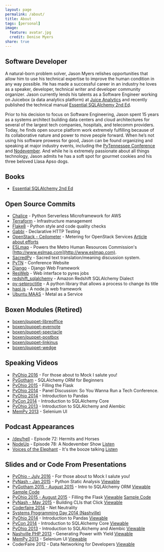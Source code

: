 ```yaml
---
layout: page
permalink: /about/
title: About
tags: [personal]
image:
  feature: avatar.jpg
  credit: Denise Myers
share: true
---
```


## Software Developer
A natural-born problem solver, Jason Myers relishes opportunities that allow him to use his technical expertise to improve the human condition in any way possible. He has made a successful career in an industry he loves as a speaker, developer, technical writer and developer community organizer. Jason currently lends his talents as a Software Engineer working on Juicebox (a data analytics platform) at [Juice Analytics](http://www.juiceanalytics.com) and recently published the technical manual [Essential SQLAlchemy 2nd Ed](http://shop.oreilly.com/product/0636920035800.do).

Prior to his decision to focus on Software Engineering, Jason spent 15 years as a systems architect building data centers and cloud architectures for several of the largest tech companies, hospitals, and telecomm providers. Today, he finds open source platform work extremely fulfilling because of its collaborative nature and power to move people forward.  When he’s not using his software prowess for good, Jason can be found organizing and speaking at major industry events, including the [PyTennessee Conference](http://www.pytennessee.org) and [Nodevember](http://www.nodevember.org).  And while he is extremely passionate about all things technology, Jason admits he has a soft spot for gourmet cookies and his three beloved Llasa Apso dogs.

## Books

* [Essential SQLAlchemy 2nd Ed](http://shop.oreilly.com/product/0636920035800.do)

## Open Source Commits

* [Chalice](https://github.com/awslabs/chalice) - Python Serverless Microframework for AWS
* [Terraform](https://github.com/hashicorp/terraform) - Infrastructure management
* [Flake8](https://gitlab.com/pycqa/flake8) - Python style and code quality checks
* [Gabbi](https://github.com/cdent/gabbi) - Declarative HTTP Testing
* [OpenStack - Ceilometer](https://github.com/openstack/ceilometer) - Metering for OpenStack Services [Article about efforts](http://redhatstackblog.redhat.com/2016/01/18/ceilometer-polling-performance-improvement/)
* [ESLmap](https://github.com/mnhrc/mnhrc.github.io) - Powers the Metro Human Resources
Commission's [http://www.eslmap.com](http://www.eslmap.com).
* [SacredPy](https://github.com/reibwo/SacredPy) - Sacred text translation/meaning
discussion system.
* [PyTN](https://github.com/pytn/pytn) - Conference Website
* [Django](https://github.com/django/django) - Django Web Framework
* [ResWeb](https://github.com/Pyres/resweb) - Web interface to pyres jobs
* [redshift_sqlalchemy](https://github.com/binarydud/redshift_sqlalchemy) - Amazon Redshift SQLAlchemy Dialect
* [py-setproctitle](https://github.com/dvarrazzo/py-setproctitle) - A python library that
allows a process to change its title
* [hapi.js](https://github.com/hapijs/hapi/) - A node.js web framework
* [Ubuntu MAAS](https://maas.ubuntu.com/) - Metal as a Service

## Boxen Modules (Retired)

* [boxen/puppet-libreoffice](https://github.com/boxen/puppet-libreoffice)
* [boxen/puppet-evernote](https://github.com/boxen/puppet-evernote)
* [boxen/puppet-spectacle](https://github.com/boxen/puppet-spectacle)
* [boxen/puppet-postbox](https://github.com/boxen/puppet-postbox)
* [boxen/puppet-linkinus](https://github.com/boxen/puppet-linkinus)
* [boxen/puppet-wedge](https://github.com/boxen/puppet-wedge)

## Speaking Videos

* [PyOhio 2016](https://www.youtube.com/watch?v=lJux36gTlxY) - For those about to Mock I salute you!
* [PyGotham](http://pyvideo.org/video/3802/sqlalchemy-orm-for-beginners) - SQLAlchemy ORM for Beginners
* [PyOhio 2015](http://pyvideo.org/video/3700/filling-the-flask) - Filling the Flask
* [PyOhio 2014](http://pyvideo.org/video/2865/panel-discussion-so-you-wanna-run-a-tech-confere) - Panel Discussion: So You Wanna Run a Tech Conference.
* [PyOhio 2014](http://pyvideo.org/video/2826/introduction-to-pandas) - Introduction to Pandas
* [PyCon 2014](http://pyvideo.org/video/2654/introduction-to-sqlalchemy-core) - Introduction to SQLAlchemy Core
* [PyOhio 2013](http://pyvideo.org/video/2291/introduction-to-sqlalchemy-and-alembic-migrations) - Introduction to SQLAlchemy and Alembic
* [MemPy 2013](https://www.youtube.com/watch?v=jvBfm0q9_qk) - Selenium UI

## Podcast Appearances

* [/dev/hell](http://devhell.info/post/2016-02-26/hermits-and-horses/) - Episode 72: Hermits and Horses
* [NodeUp](http://nodeup.com/) - Episode 78: A Nodevember Show [Listen](https://soundcloud.com/nodeup/78n)
* [Voices of the Elephant](https://voicesoftheelephpant.com/) - It's the booze talking [Listen](https://voicesoftheelephpant.com/2012/10/16/its-the-booze-talking-4-the-php-community-part-1/)

## Slides and or Code From Presentations

* [PyOhio - July 2016](https://github.com/jasonamyers/pyohio2016-for-those-about-to-mock) - For those about to Mock I salute you!
* [PyNash - Jan 2015](https://github.com/jasonamyers/python-static-analysis) - Python Static Analysis [Viewable](http://www.slideshare.net/jamdatadude/python-static-analysis-tools)
* [PyGotham 2015 - August 2015](https://github.com/jasonamyers/pygotham-intro-sqlachemy-orm) - Intro to SQLAlchemy ORM [Viewable](http://www.slideshare.net/jamdatadude/introduction-to-sqlalchemy-orm) [Sample Code](https://github.com/jasonamyers/pygotham-intro-sqlalchemy-orm-code/blob/master/PyGotham%20ORM%20Intro.ipynb)
* [PyOhio 2015 - August 2015](https://github.com/jasonamyers/filling-the-flask) - Filling the Flask [Viewable](http://www.slideshare.net/jamdatadude/filling-the-flask) [Sample Code](https://github.com/jasonamyers/flaskfilled)
* [PyNash - May 2015](https://github.com/jasonamyers/pynash-click) - Building CLIs that Click [Viewable](http://www.slideshare.net/jamdatadude/building-clis-that-click)
* [Coderfaire 2014](https://github.com/jasonamyers/coderfaire-net-neutrality) - Net Neutrality
* [Systems Programming Day 2014 (Nashville)](http://www.slideshare.net/jamdatadude/spanning-tree-38011328)
* [PyOhio 2014](https://github.com/jasonamyers/pyohio-2014-pandas) - Introduction to Pandas [Viewable](http://www.slideshare.net/jamdatadude/introduction-to-pandas-37337080)
* [PyCon 2014](https://github.com/jasonamyers/pycon2014) - Introduction to SQLAlchemy Core [Viewable](http://www.slideshare.net/jamdatadude/sql-alchemy-core-an-introduction)
* [PyOhio 2013](https://github.com/jasonamyers/intro-sqlalchemy-alembic-presentation) - Introduction to SQLAlchemy and Alembic [Viewable](http://www.slideshare.net/jamdatadude/introduction-to-sqlalchemy-and-alembic-migrations)
* [Nashville PHP 2013](https://github.com/jasonamyers/php-yield-presentation) - Generating Power with Yield [Viewable](http://www.slideshare.net/jamdatadude/generating-power-with-yield)
* [MemPy 2013](https://github.com/jasonamyers/seleniumuitalk) - Selenium UI [Viewable](http://www.slideshare.net/jamdatadude/selenium-testing-16083902)
* CoderFaire 2012 - Data Networking for Developers [Viewable](http://www.slideshare.net/jamdatadude/coderfaire-data-networking-for-developers)
